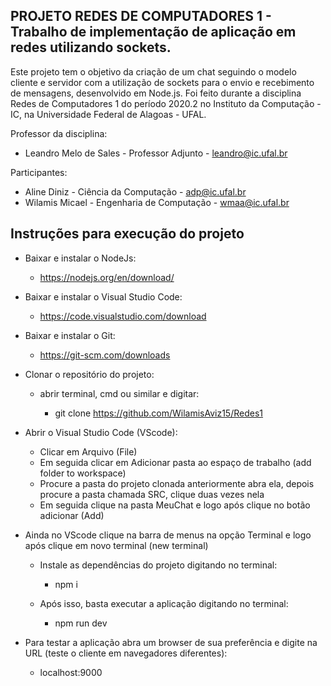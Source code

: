 ## PROJETO REDES DE COMPUTADORES 1 - Trabalho de implementação de aplicação em redes utilizando sockets.

Este projeto tem o objetivo da criação de um chat seguindo o modelo cliente e servidor com a utilização de sockets para o envio e recebimento de mensagens, desenvolvido em Node.js. Foi feito durante a disciplina Redes de Computadores 1 do período 2020.2 no Instituto da Computação - IC, na Universidade Federal de Alagoas - UFAL.

Professor da disciplina:
* Leandro Melo de Sales           - Professor Adjunto              - leandro@ic.ufal.br

Participantes:
* Aline Diniz              - Ciência da Computação          - adp@ic.ufal.br
* Wilamis Micael           - Engenharia de Computação       - wmaa@ic.ufal.br

## Instruções para execução do projeto
* Baixar e instalar o NodeJs: 
  * https://nodejs.org/en/download/

* Baixar e instalar o Visual Studio Code: 
  * https://code.visualstudio.com/download
 
* Baixar e instalar o Git: 
  * https://git-scm.com/downloads
 
* Clonar o repositório do projeto: 

  * abrir terminal, cmd ou similar e digitar:
  
    * git clone https://github.com/WilamisAviz15/Redes1

* Abrir o Visual Studio Code (VScode):
   * Clicar em Arquivo (File)
   * Em seguida clicar em Adicionar pasta ao espaço de trabalho (add folder to workspace)
   * Procure a pasta do projeto clonada anteriormente abra ela, depois procure a pasta chamada SRC, clique duas vezes nela
   * Em seguida clique na pasta MeuChat e logo após clique no botão adicionar (Add)

* Ainda no VScode clique na barra de menus na opção Terminal e logo após clique em novo terminal (new terminal)
  * Instale as dependências do projeto digitando no terminal:

     * npm i
  
  * Após isso, basta executar a aplicação digitando no terminal:
  
    * npm run dev
  
* Para testar a aplicação abra um browser de sua preferência e digite na URL (teste o cliente em navegadores diferentes):
  
  * localhost:9000
